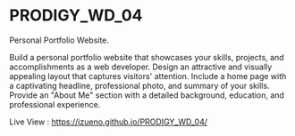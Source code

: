 # PRODIGY_WD_04

Personal Portfolio Website.

Build a personal portfolio website that showcases your skills, projects, and accomplishments as a web developer. 
Design an attractive and visually appealing layout that captures visitors' attention. 
Include a home page with a captivating headline, professional photo, and summary of your skills. 
Provide an "About Me" section with a detailed background, education, and professional experience. 

Live View : https://izueno.github.io/PRODIGY_WD_04/
